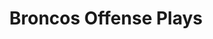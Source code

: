 ---
layout: playbook
title: Broncos Offense Plays
team: broncos
unit: offense
permalink: /broncos/offense/
---